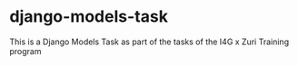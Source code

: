 # django-models-task
This is a Django Models Task as part of the tasks of the I4G x Zuri Training program
